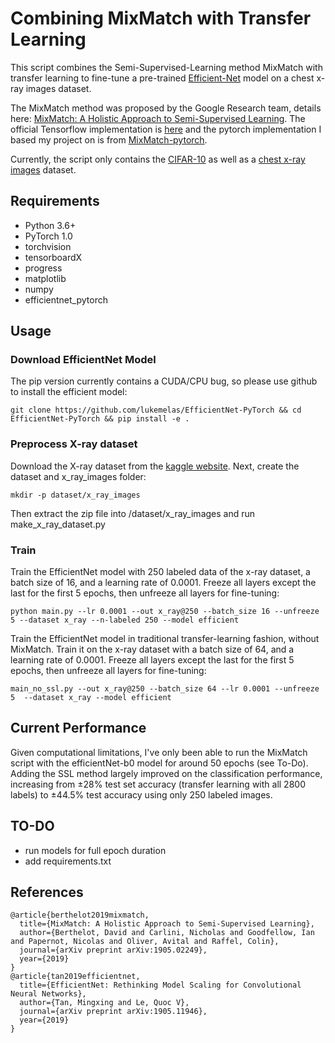 # Combining MixMatch with Transfer Learning

This script combines the Semi-Supervised-Learning method MixMatch with transfer learning to fine-tune a pre-trained [Efficient-Net](https://github.com/lukemelas/EfficientNet-PyTorch) model on a chest x-ray images dataset.

The MixMatch method was proposed by the Google Research team, details here: [MixMatch: A Holistic Approach to Semi-Supervised Learning](https://arxiv.org/abs/1905.02249). The official Tensorflow implementation is [here](https://github.com/google-research/mixmatch) and the pytorch implementation I based my project on is from [MixMatch-pytorch](https://github.com/YU1ut/MixMatch-pytorch).

Currently, the script only contains the [CIFAR-10](https://www.cs.toronto.edu/~kriz/cifar.html) as well as a [chest x-ray images](https://www.kaggle.com/nih-chest-xrays/sample) dataset.


## Requirements
- Python 3.6+
- PyTorch 1.0
- torchvision
- tensorboardX
- progress
- matplotlib
- numpy
- efficientnet_pytorch

## Usage
### Download EfficientNet Model
The pip version currently contains a CUDA/CPU bug, so please use github to install the efficient model:
```
git clone https://github.com/lukemelas/EfficientNet-PyTorch && cd EfficientNet-PyTorch && pip install -e .
```

### Preprocess X-ray dataset
Download the X-ray dataset from the [kaggle website](https://www.kaggle.com/nih-chest-xrays/sample/downloads/sample.zip/4). 
Next, create the dataset and x_ray_images folder:
```
mkdir -p dataset/x_ray_images
```
Then extract the zip file into /dataset/x_ray_images and run make_x_ray_dataset.py


### Train
Train the EfficientNet model with 250 labeled data of the x-ray dataset, a batch size of 16, and a learning rate of 0.0001. Freeze all layers except the last for the first 5 epochs, then unfreeze all layers for fine-tuning:

```
python main.py --lr 0.0001 --out x_ray@250 --batch_size 16 --unfreeze 5 --dataset x_ray --n-labeled 250 --model efficient
```

Train the EfficientNet model in traditional transfer-learning fashion, without MixMatch. Train it on the x-ray dataset with a batch size of 64, and a learning rate of 0.0001. Freeze all layers except the last for the first 5 epochs, then unfreeze all layers for fine-tuning:
```
main_no_ssl.py --out x_ray@250 --batch_size 64 --lr 0.0001 --unfreeze 5  --dataset x_ray --model efficient
```

## Current Performance
Given computational limitations, I've only been able to run the MixMatch script with the efficientNet-b0 model for around 50 epochs (see To-Do). Adding the SSL method largely improved on the classification performance, increasing from ±28% test set accuracy (transfer learning with all 2800 labels) to ±44.5% test accuracy using only 250 labeled images.

## TO-DO
- run models for full epoch duration
- add requirements.txt

## References
```
@article{berthelot2019mixmatch,
  title={MixMatch: A Holistic Approach to Semi-Supervised Learning},
  author={Berthelot, David and Carlini, Nicholas and Goodfellow, Ian and Papernot, Nicolas and Oliver, Avital and Raffel, Colin},
  journal={arXiv preprint arXiv:1905.02249},
  year={2019}
}
@article{tan2019efficientnet,
  title={EfficientNet: Rethinking Model Scaling for Convolutional Neural Networks},
  author={Tan, Mingxing and Le, Quoc V},
  journal={arXiv preprint arXiv:1905.11946},
  year={2019}
}
```
